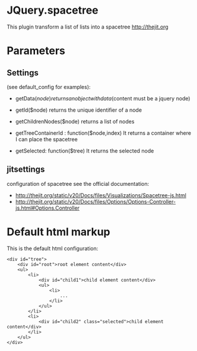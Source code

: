 JQuery.spacetree
================

This plugin transform a list of lists into a spacetree http://thejit.org

Parameters
==========

Settings
--------

(see default_config for examples):

- getData($node)
returns an object with data ($content must be a jquery node)

- getId($node)
returns the unique identifier of a node

- getChildrenNodes($node)
returns a list of nodes

- getTreeContainerId : function($node,index)
It returns a container where I can place the spacetree

- getSelected: function($tree)
It returns the selected node


jitsettings
-----------
configuration of spacetree
see the official documentation:

- http://thejit.org/static/v20/Docs/files/Visualizations/Spacetree-js.html
- http://thejit.org/static/v20/Docs/files/Options/Options-Controller-js.html#Options.Controller


Default html markup
===================

This is the default html configuration:


    <div id="tree">
        <div id="root">root element content</div>
        <ul>
            <li>
                <div id="child1">child element content</div>
                <ul>
                    <li>
                        ...
                    </li>
                </ul>
            </li>
            <li>
                <div id="child2" class="selected">child element content</div>
            </li>
        </ul>
    </div>


